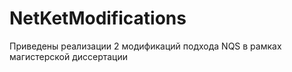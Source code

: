 # NetKetModifications
Приведены реализации 2 модификаций подхода NQS в рамках магистерской диссертации
